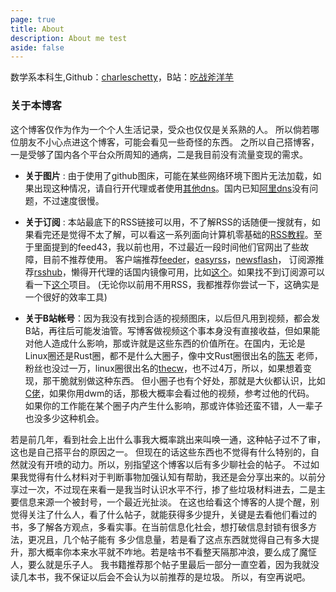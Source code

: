 ```yaml
---
page: true
title: About
description: About me test
aside: false
---
```

数学系本科生,Github：[charleschetty](https://github.com/charleschetty)，B站：[吃战斧洋芋](https://space.bilibili.com/1169086549)

### 关于本博客


这个博客仅作为作为一个个人生活记录，受众也仅仅是关系熟的人。
所以倘若哪位朋友不小心点进这个博客，可能会看见一些奇怪的东西。
之所以自己搭博客，一是受够了国内各个平台众所周知的通病，二是我目前没有流量变现的需求。

- **关于图片** : 由于使用了github图床，可能在某些网络环境下图片无法加载，如果出现这种情况，请自行开代理或者使用[其他dns](https://en.wikipedia.org/wiki/Public_recursive_name_server#List_of_public_DNS_service_operators)。国内已知[阿里dns](https://alidns.com/)没有问题，不过速度很慢。

- **关于订阅** : 本站最底下的RSS链接可以用，不了解RSS的话随便一搜就有，如果看完还是觉得不太了解，可以看这一系列面向计算机零基础的[RSS教程](https://space.bilibili.com/333809018/channel/collectiondetail?sid=334266&ctype=0)。至于里面提到的feed43，我以前也用，不过最近一段时间他们官网出了些故障，目前不推荐使用。
客户端推荐[feeder](https://gitlab.com/spacecowboy/Feeder)，[easyrss](https://github.com/arguablykomodo/easy-rss)，[newsflash](https://gitlab.com/news-flash/news_flash_gtk)，
订阅源推荐[rsshub](https://docs.rsshub.app)，懒得开代理的话国内镜像可用，比如[这个](https://rsshub.rssforever.com/)。如果找不到订阅源可以看一下[这个](https://github.com/damoeb/rss-proxy)项目。
(无论你以前用不用RSS，我都推荐你尝试一下，这确实是一个很好的效率工具)

- **关于B站帐号**：因为我没有找到合适的视频图床，以后但凡用到视频，都会发B站，再往后可能发油管。写博客做视频这个事本身没有直接收益，但如果能对他人造成什么影响，那或许就是这些东西的价值所在。在国内，无论是Linux圈还是Rust圈，都不是什么大圈子，像中文Rust圈很出名的[陈天](https://space.bilibili.com/39222989?spm_id_from=333.337.0.0)
老师，粉丝也没过一万，linux圈很出名的[thecw](https://space.bilibili.com/13081489?spm_id_from=333.337.0.0)，也不过4万，所以，如果想着变现，那干脆就别做这种东西。
但小圈子也有个好处，那就是大伙都认识，比如[C佬](https://space.bilibili.com/303522232?spm_id_from=333.337.0.0)，如果你用dwm的话，那极大概率会看过他的视频，参考过他的代码。
如果你的工作能在某个圈子内产生什么影响，那或许体验还蛮不错，人一辈子也没多少这种机会。

若是前几年，看到社会上出什么事我大概率跳出来叫唤一通，这种帖子过不了审，这也是自己搭平台的原因之一。
但现在的话这些东西也不觉得有什么特别的，自然就没有开喷的动力。所以，别指望这个博客以后有多少聊社会的帖子。
不过如果我觉得有什么材料对于判断事物加强认知有帮助，我还是会分享出来的。以前分享过一次，不过现在来看一是我当时认识水平不行，掺了些垃圾材料进去，二是主要信息来源一个被封号，一个最近光扯淡。
在这也给看这个博客的人提个醒，别觉得关注了什么人，看了什么帖子，就能获得多少提升，关键是去看他们看过的书，多了解各方观点，多看实事。在当前信息化社会，想打破信息封锁有很多方法，更况且，几个帖子能有
多少信息量，若是看了这点东西就觉得自己有多大提升，那大概率你本来水平就不咋地。若是啥书不看整天隔那冲浪，要么成了魔怔人，要么就是乐子人。
我书籍推荐那个帖子里最后一部分一直空着，因为我就没读几本书，我不保证以后会不会认为以前推荐的是垃圾。
所以，有空再说吧。

